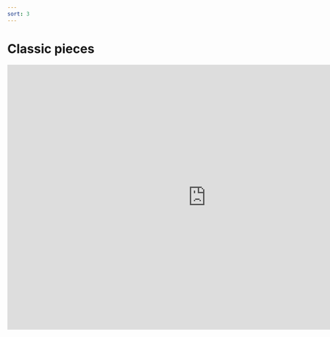 ```yaml
---
sort: 3
---
```


# Classic pieces

<iframe width="900" height="600"
        src="https://www.youtube.com/embed/KadShdGbxqk"
        title="YouTube video player" frameborder="0"
        allow="accelerometer; autoplay; clipboard-write; encrypted-media; gyroscope; picture-in-picture"
        allowfullscreen></iframe>
